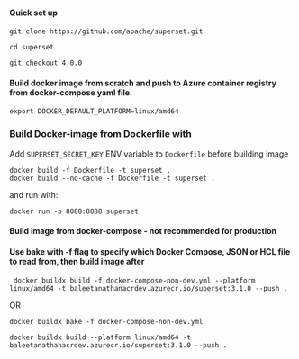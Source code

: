 #### Quick set up
```
git clone https://github.com/apache/superset.git

cd superset

git checkout 4.0.0
```

#### Build docker image from scratch and push to Azure container registry from docker-compose yaml file. 

```
export DOCKER_DEFAULT_PLATFORM=linux/amd64
```


### Build Docker-image from Dockerfile with
Add `SUPERSET_SECRET_KEY` ENV variable to `Dockerfile` before building image
```
docker build -f Dockerfile -t superset .
docker build --no-cache -f Dockerfile -t superset . 
```

and run with:
```
docker run -p 8088:8088 superset
```
#### Build image from docker-compose - not recommended for production
#### Use bake with -f flag to specify which Docker Compose, JSON or HCL file to read from, then build image after
```
 docker buildx build -f docker-compose-non-dev.yml --platform linux/amd64 -t baleetanathanacrdev.azurecr.io/superset:3.1.0 --push .
```

OR
```
docker buildx bake -f docker-compose-non-dev.yml

docker buildx build --platform linux/amd64 -t baleetanathanacrdev.azurecr.io/superset:3.1.0 --push .
```
